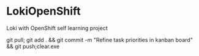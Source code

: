 # LokiOpenShift
Loki with OpenShift self learning project 

git pull; git add . && git commit -m "Refine task priorities in kanban board" && git push;clear.exe 
